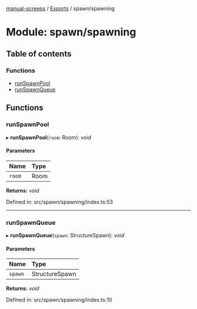 [manual-screeps](../README.md) / [Exports](../modules.md) / spawn/spawning

# Module: spawn/spawning

## Table of contents

### Functions

- [runSpawnPool](spawn_spawning.md#runspawnpool)
- [runSpawnQueue](spawn_spawning.md#runspawnqueue)

## Functions

### runSpawnPool

▸ **runSpawnPool**(`room`: Room): *void*

#### Parameters

| Name | Type |
| :------ | :------ |
| `room` | Room |

**Returns:** *void*

Defined in: src/spawn/spawning/index.ts:53

___

### runSpawnQueue

▸ **runSpawnQueue**(`spawn`: StructureSpawn): *void*

#### Parameters

| Name | Type |
| :------ | :------ |
| `spawn` | StructureSpawn |

**Returns:** *void*

Defined in: src/spawn/spawning/index.ts:10
